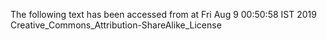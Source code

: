 The following text has been accessed from at Fri Aug 9 00:50:58 IST 2019
Creative_Commons_Attribution-ShareAlike_License
